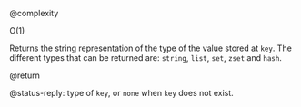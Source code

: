 @complexity

O(1)


Returns the string representation of the type of the value stored at `key`.
The different types that can be returned are: `string`, `list`, `set`, `zset`
and `hash`.

@return

@status-reply: type of `key`, or `none` when `key` does not exist.

